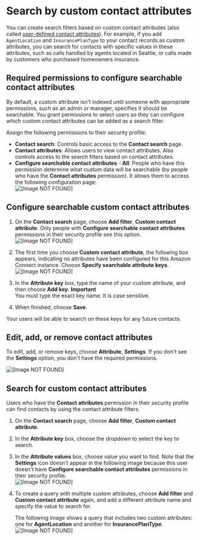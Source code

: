 # Search by custom contact attributes<a name="search-custom-attributes"></a>

You can create search filters based on custom contact attributes \(also called [user\-defined contact attributes](connect-attrib-list.md#user-defined-attributes)\)\. For example, if you add `AgentLocation` and `InsurancePlanType` to your contact records as custom attributes, you can search for contacts with specific values in these attributes, such as calls handled by agents located in Seattle, or calls made by customers who purchased homeowners insurance\.

## Required permissions to configure searchable contact attributes<a name="permissions-search-custom-attributes"></a>

By default, a custom attribute isn't indexed until someone with appropriate permissions, such as an admin or manager, specifies it should be searchable\. You grant permissions to select users so they can configure which custom contact attributes can be added as a search filter\. 

Assign the following permissions to their security profile:
+ **Contact search**: Controls basic access to the **Contact search** page\. 
+ **Contact attributes**: Allows users to view contact attributes\. Also controls access to the search filters based on contact attributes\.
+ **Configure searchable contact attributes** \- **All**: People who have this permission determine what custom data will be searchable \(by people who have the **Contact attributes** permission\)\. It allows them to access the following configuration page:   
![\[Image NOT FOUND\]](http://docs.aws.amazon.com/connect/latest/adminguide/images/contact-search-custom-attributes-configuration-page.png)

## Configure searchable custom contact attributes<a name="configure-search-custom-attributes"></a>

1. On the **Contact search** page, choose **Add filter**, **Custom contact attribute**\. Only people with **Configure searchable contact attributes** permissions in their security profile see this option\.  
![\[Image NOT FOUND\]](http://docs.aws.amazon.com/connect/latest/adminguide/images/contact-search-custom-attributes-specify1.png)

1. The first time you choose **Custom contact attribute**, the following box appears, indicating no attributes have been configured for this Amazon Connect instance\. Choose **Specify searchable attribute keys**\.  
![\[Image NOT FOUND\]](http://docs.aws.amazon.com/connect/latest/adminguide/images/contact-search-custom-attributes-specify2.png)

1. In the **Attribute key** box, type the name of your custom attribute, and then choose **Add key**\.
**Important**  
You must type the exact key name\. It is case sensitive\.

1. When finished, choose **Save**\.

Your users will be able to search on these keys for any future contacts\.

## Edit, add, or remove contact attributes<a name="edit-add-remove-attribute-keys"></a>

To edit, add, or remove keys, choose **Attribute**, **Settings**\. If you don't see the **Settings** option, you don't have the required permissions\.

![\[Image NOT FOUND\]](http://docs.aws.amazon.com/connect/latest/adminguide/images/contact-search-custom-attributes-settings.png)

## Search for custom contact attributes<a name="howto-search-for-custom-attributes"></a>

Users who have the **Contact attributes** permission in their security profile can find contacts by using the contact attribute filters\.

1. On the **Contact search** page, choose **Add filter**, **Custom contact attribute**\.

1. In the **Attribute key** box, choose the dropdown to select the key to search\.

1. In the **Attribute values** box, choose value you want to find\. Note that the **Settings** icon doesn't appear in the following image because this user doesn't have **Configure searchable contact attributes** permissions in their security profile\.   
![\[Image NOT FOUND\]](http://docs.aws.amazon.com/connect/latest/adminguide/images/contact-search-custom-attributes-search.png)

1. To create a query with multiple custom attributes, choose **Add filter** and **Custom contact attribute** again, and add a different attribute name and specify the value to search for\.

   The following image shows a query that includes two custom attributes: one for **AgentLocation** and another for **InsurancePlanType**\.  
![\[Image NOT FOUND\]](http://docs.aws.amazon.com/connect/latest/adminguide/images/contact-search-custom-attributes-search2.png)